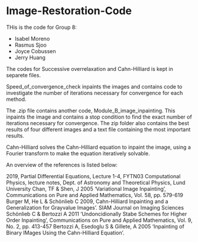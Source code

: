 # Image-Restoration-Code

THis is the code for Group 8:
- Isabel Moreno
- Rasmus Sjoo
- Joyce Cobussen
- Jerry Huang

The codes for Successive overrelaxation and Cahn-Hilliard is kept in separete files.

Speed_of_convergence_check inpaints the images and contains code to investigate the number of iterations necessary for convergence for each method.

The .zip file contains another code, Module_B_image_inpainting. This inpaints the image and contains a stop condition to find the exact number of iterations necessary for convergence. The zip folder also contains the best results of four different images and a text file containing the most important results. 

Cahn-Hilliard solves the Cahn-Hilliard equation to inpaint the image, using a Fourier transform to make the equation iteratively solvable. 

An overview of the references is listed below:

2019, Partial Differential Equations, Lecture 1-4, FYTN03 Computational Physics, lecture notes, Dept. of Astronomy and Theoretical Physics, Lund University
Chan, TF & Shen, J 2005 ‘Variational Image Inpainting’, Communications on Pure and Applied Mathematics, Vol. 58, pp. 579-619
Burger M, He L & Schönlieb C 2009, Cahn-Hilliard Inpainting and a Generalization for Grayvalue Images’. SIAM Journal on Imaging Sciences
Schönlieb C & Bertozzi A 2011 ‘Undoncidionally Stabe Schemes for Higher Order Inpainting’, Communications on Pure and Applied Mathematics, Vol. 9, No. 2, pp. 413-457
Bertozzi A, Esedoglu S & Gillete, A 2005 ‘Inpainting of Binary IMages Using the Cahn-Hilliard Equation’.

